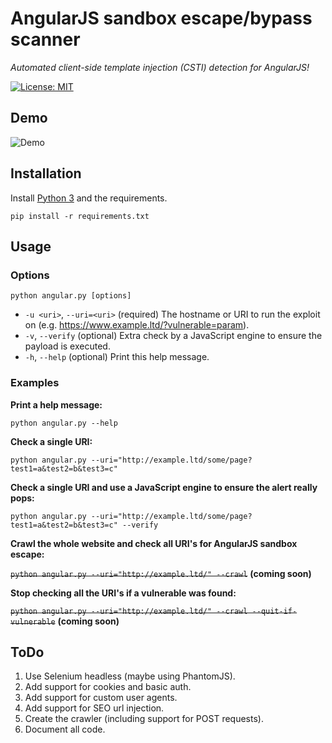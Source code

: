 # AngularJS sandbox escape/bypass scanner

*Automated client-side template injection (CSTI) detection for AngularJS!*

[![License: MIT](https://img.shields.io/badge/License-MIT-yellow.svg)](LICENSE.md)

## Demo
![Demo](https://finnwea.com/snippets/angularjs-sandbox-escape-scanner.gif)

## Installation

Install [Python 3](https://www.python.org/downloads/) and the requirements.

`pip install -r requirements.txt`

## Usage

### Options
`python angular.py [options]`
* `-u <uri>`,      `--uri=<uri>`              (required)        The hostname or URI to run the exploit on (e.g. https://www.example.ltd/?vulnerable=param).
* `-v`,            `--verify`                 (optional)        Extra check by a JavaScript engine to ensure the payload is executed.
* `-h`,            `--help`                   (optional)        Print this help message.

### Examples

**Print a help message:**

`python angular.py --help`

**Check a single URI:**

`python angular.py --uri="http://example.ltd/some/page?test1=a&test2=b&test3=c"`

**Check a single URI and use a JavaScript engine to ensure the alert really pops:**

`python angular.py --uri="http://example.ltd/some/page?test1=a&test2=b&test3=c" --verify`

**Crawl the whole website and check all URI's for AngularJS sandbox escape:**

~~`python angular.py --uri="http://example.ltd/" --crawl`~~ **(coming soon)**

**Stop checking all the URI's if a vulnerable was found:**

~~`python angular.py --uri="http://example.ltd/" --crawl --quit-if-vulnerable`~~ **(coming soon)**

## ToDo

1. Use Selenium headless (maybe using PhantomJS).
2. Add support for cookies and basic auth.
3. Add support for custom user agents.
4. Add support for SEO url injection.
5. Create the crawler (including support for POST requests).
6. Document all code.